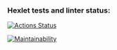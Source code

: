 ### Hexlet tests and linter status:
[![Actions Status](https://github.com/panicswtch/frontend-project-lvl3/workflows/hexlet-check/badge.svg)](https://github.com/panicswtch/frontend-project-lvl3/actions)


[![Maintainability](https://api.codeclimate.com/v1/badges/3f028b2d1c8d64da02a7/maintainability)](https://codeclimate.com/github/panicswtch/frontend-project-lvl3/maintainability)